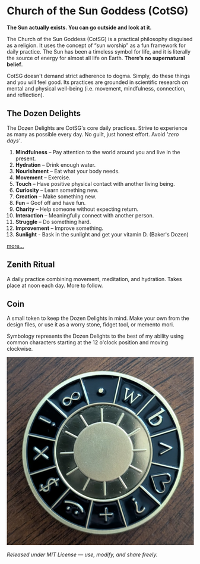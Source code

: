 # Church of the Sun Goddess (CotSG)

**The Sun actually exists. You can go outside and look at it.**

The Church of the Sun Goddess (CotSG) is a practical philosophy disguised as a religion. It uses the concept of “sun worship” as a fun framework for daily practice. The Sun has been a timeless symbol for life, and it is literally the source of energy for almost all life on Earth. **There’s no supernatural belief**. 

CotSG doesn't demand strict adherence to dogma. Simply, do these things and you will feel good. Its practices are grounded in scientific research on mental and physical well-being (i.e. movement, mindfulness, connection, and reflection).

## The Dozen Delights

The Dozen Delights are CotSG's core daily practices. Strive to experience as many as possible every day. No guilt, just honest effort. Avoid *'zero days'*.

1. **Mindfulness** – Pay attention to the world around you and live in the present.
2. **Hydration** – Drink enough water.
3. **Nourishment** – Eat what your body needs. 
4. **Movement** – Exercise.
5. **Touch** – Have positive physical contact with another living being.
6. **Curiosity** – Learn something new.
7. **Creation** – Make something new.
8. **Fun** – Goof off and have fun.
9. **Charity** – Help someone without expecting return.
10. **Interaction** – Meaningfully connect with another person.
11. **Struggle** – Do something hard.
12. **Improvement** – Improve something.
13. **Sunlight** - Bask in the sunlight and get your vitamin D. (Baker's Dozen)

[more...](delights.md)

## Zenith Ritual

A daily practice combining movement, meditation, and hydration. Takes place at noon each day. More to follow.

## Coin

A small token to keep the Dozen Delights in mind. Make your own from the design files, or use it as a worry stone, fidget tool, or memento mori.

Symbology represents the Dozen Delights to the best of my ability using common characters starting at the 12 o'clock position and moving clockwise.

![CotSG Coin](images/coin.jpg)

_Released under MIT License — use, modify, and share freely._

